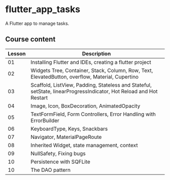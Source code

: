# flutter_app_tasks

A Flutter app to manage tasks.

## Course content

| Lesson | Description                                                                                                        | 
|--------|--------------------------------------------------------------------------------------------------------------------|
| 01     | Installing Flutter and IDEs, creating a flutter project                                                            |
| 02     | Widgets Tree, Container, Stack, Column, Row, Text, ElevatedButton, overflow, Material, Cupertino                   |   
| 03     | Scaffold, ListView, Padding, Stateless and Stateful, setState, linearProgressIndicator, Hot Reload and Hot Restart |  
| 04     | Image, Icon, BoxDecoration, AnimatedOpacity                                                                        | 
| 05     | TextFormField, Form Controllers, Error Handling with ErrorBuilder                                                  | 
| 06     | KeyboardType, Keys, Snackbars                                                                                      | 
| 07     | Navigator, MaterialPageRoute                                                                                       | 
| 08     | Inherited Widget, state management, context                                                                        |
| 09     | NullSafety, Fixing bugs                                                                                            |
| 10     | Persistence with SQFLite                                                                                           |
| 10     | The DAO pattern                                                                                                    |
